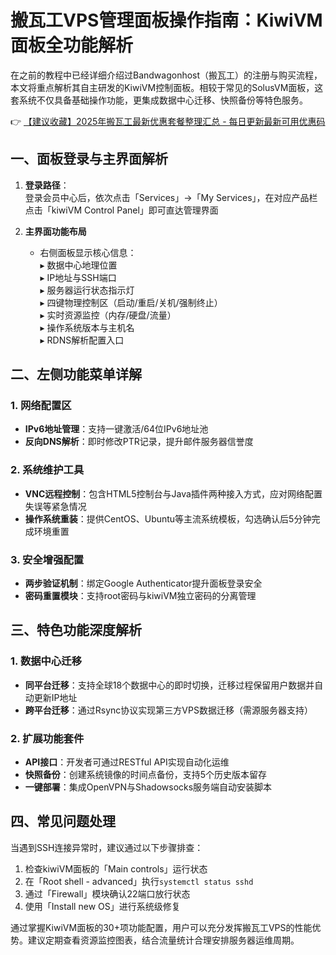 # 搬瓦工VPS管理面板操作指南：KiwiVM面板全功能解析

在之前的教程中已经详细介绍过Bandwagonhost（搬瓦工）的注册与购买流程，本文将重点解析其自主研发的KiwiVM控制面板。相较于常见的SolusVM面板，这套系统不仅具备基础操作功能，更集成数据中心迁移、快照备份等特色服务。

👉 [【建议收藏】2025年搬瓦工最新优惠套餐整理汇总 - 每日更新最新可用优惠码](https://bit.ly/banwagon)

## 一、面板登录与主界面解析
1. **登录路径**：  
   登录会员中心后，依次点击「Services」→「My Services」，在对应产品栏点击「kiwiVM Control Panel」即可直达管理界面

2. **主界面功能布局**  
   - 右侧面板显示核心信息：  
     ▸ 数据中心地理位置  
     ▸ IP地址与SSH端口  
     ▸ 服务器运行状态指示灯  
     ▸ 四键物理控制区（启动/重启/关机/强制终止）  
     ▸ 实时资源监控（内存/硬盘/流量）  
     ▸ 操作系统版本与主机名  
     ▸ RDNS解析配置入口

## 二、左侧功能菜单详解
### 1. 网络配置区
- **IPv6地址管理**：支持一键激活/64位IPv6地址池
- **反向DNS解析**：即时修改PTR记录，提升邮件服务器信誉度

### 2. 系统维护工具
- **VNC远程控制**：包含HTML5控制台与Java插件两种接入方式，应对网络配置失误等紧急情况
- **操作系统重装**：提供CentOS、Ubuntu等主流系统模板，勾选确认后5分钟完成环境重置

### 3. 安全增强配置
- **两步验证机制**：绑定Google Authenticator提升面板登录安全
- **密码重置模块**：支持root密码与kiwiVM独立密码的分离管理

## 三、特色功能深度解析
### 1. 数据中心迁移
- **同平台迁移**：支持全球18个数据中心的即时切换，迁移过程保留用户数据并自动更新IP地址
- **跨平台迁移**：通过Rsync协议实现第三方VPS数据迁移（需源服务器支持）

### 2. 扩展功能套件
- **API接口**：开发者可通过RESTful API实现自动化运维
- **快照备份**：创建系统镜像的时间点备份，支持5个历史版本留存
- **一键部署**：集成OpenVPN与Shadowsocks服务端自动安装脚本

## 四、常见问题处理
当遇到SSH连接异常时，建议通过以下步骤排查：
1. 检查kiwiVM面板的「Main controls」运行状态
2. 在「Root shell - advanced」执行`systemctl status sshd`
3. 通过「Firewall」模块确认22端口放行状态
4. 使用「Install new OS」进行系统级修复

通过掌握KiwiVM面板的30+项功能配置，用户可以充分发挥搬瓦工VPS的性能优势。建议定期查看资源监控图表，结合流量统计合理安排服务器运维周期。